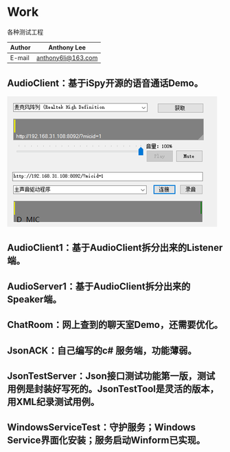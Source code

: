 # Work
各种测试工程

|Author|Anthony Lee|
|---|---
|E-mail|anthony6li@163.com

## AudioClient：基于iSpy开源的语音通话Demo。
![界面图](https://github.com/anthony6li/ARImages/blob/master/ReadMe%E7%94%A8%E5%9B%BE/AudioClient.gif "AudioClient界面")

## AudioClient1：基于AudioClient拆分出来的Listener端。

## AudioServer1：基于AudioClient拆分出来的Speaker端。

## ChatRoom：网上查到的聊天室Demo，还需要优化。

## JsonACK：自己编写的c# 服务端，功能薄弱。

## JsonTestServer：Json接口测试功能第一版，测试用例是封装好写死的。JsonTestTool是灵活的版本，用XML纪录测试用例。

## WindowsServiceTest：守护服务；Windows Service界面化安装；服务启动Winform已实现。
